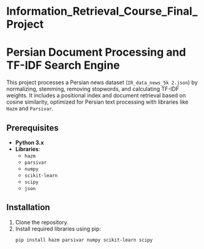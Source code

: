 # Information_Retrieval_Course_Final_Project



# Persian Document Processing and TF-IDF Search Engine

This project processes a Persian news dataset (`IR_data_news_5k 2.json`) by normalizing, stemming, removing stopwords, and calculating TF-IDF weights. It includes a positional index and document retrieval based on cosine similarity, optimized for Persian text processing with libraries like `Hazm` and `Parsivar`.

## Prerequisites

- **Python 3.x**
- **Libraries**:
  - `hazm`
  - `parsivar`
  - `numpy`
  - `scikit-learn`
  - `scipy`
  - `json`

## Installation

1. Clone the repository.
2. Install required libraries using pip:
   ```bash
   pip install hazm parsivar numpy scikit-learn scipy
